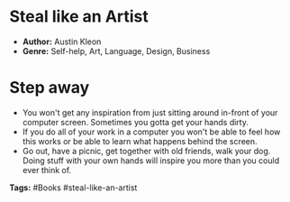 # Steal like an Artist
- **Author:** Austin Kleon
- **Genre:** Self-help, Art, Language, Design, Business

# Step away
- You won't get any inspiration from just sitting around in-front of your computer screen. Sometimes you gotta get your hands dirty.
- If you do all of your work in a computer you won't be able to feel how this works or be able to learn what happens behind the screen.
- Go out, have a picnic, get together with old friends, walk your dog. Doing stuff with your own hands will inspire you more than you could ever think of.

**Tags:** #Books  #steal-like-an-artist